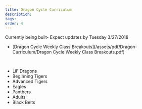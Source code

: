 ```yaml
---
title: Dragon Cycle Curriculum
description:
tags:
order: 4
---
```


Currently being built- Expect updates by Tuesday 3/27/2018

* [Dragon Cycle Weekly Class Breakouts](/assets/pdf/Dragon-Curriculum/Dragon Cycle Weekly Class Breakouts.pdf)

&nbsp;

* Lil' Dragons
* Beginning Tigers
* Advanced Tigers
* Eagles
* Panthers
* Adults
* Black Belts